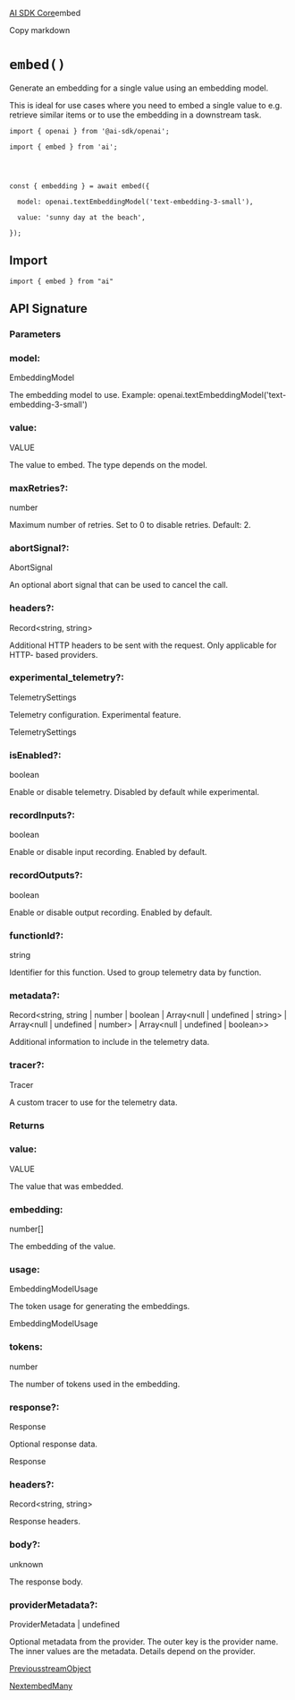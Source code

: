 [AI SDK Core](/docs/ai-sdk-core)embed

Copy markdown

# `embed()`

Generate an embedding for a single value using an embedding model.

This is ideal for use cases where you need to embed a single value to e.g.
retrieve similar items or to use the embedding in a downstream task.

    
    
    import { openai } from '@ai-sdk/openai';
    
    import { embed } from 'ai';
    
    
    
    
    const { embedding } = await embed({
    
      model: openai.textEmbeddingModel('text-embedding-3-small'),
    
      value: 'sunny day at the beach',
    
    });

## Import

    
    
    import { embed } from "ai"

## API Signature

### Parameters

### model:

EmbeddingModel

The embedding model to use. Example: openai.textEmbeddingModel('text-
embedding-3-small')

### value:

VALUE

The value to embed. The type depends on the model.

### maxRetries?:

number

Maximum number of retries. Set to 0 to disable retries. Default: 2.

### abortSignal?:

AbortSignal

An optional abort signal that can be used to cancel the call.

### headers?:

Record<string, string>

Additional HTTP headers to be sent with the request. Only applicable for HTTP-
based providers.

### experimental_telemetry?:

TelemetrySettings

Telemetry configuration. Experimental feature.

TelemetrySettings

### isEnabled?:

boolean

Enable or disable telemetry. Disabled by default while experimental.

### recordInputs?:

boolean

Enable or disable input recording. Enabled by default.

### recordOutputs?:

boolean

Enable or disable output recording. Enabled by default.

### functionId?:

string

Identifier for this function. Used to group telemetry data by function.

### metadata?:

Record<string, string | number | boolean | Array<null | undefined | string> | Array<null | undefined | number> | Array<null | undefined | boolean>>

Additional information to include in the telemetry data.

### tracer?:

Tracer

A custom tracer to use for the telemetry data.

### Returns

### value:

VALUE

The value that was embedded.

### embedding:

number[]

The embedding of the value.

### usage:

EmbeddingModelUsage

The token usage for generating the embeddings.

EmbeddingModelUsage

### tokens:

number

The number of tokens used in the embedding.

### response?:

Response

Optional response data.

Response

### headers?:

Record<string, string>

Response headers.

### body?:

unknown

The response body.

### providerMetadata?:

ProviderMetadata | undefined

Optional metadata from the provider. The outer key is the provider name. The
inner values are the metadata. Details depend on the provider.

[PreviousstreamObject](/docs/reference/ai-sdk-core/stream-object)

[NextembedMany](/docs/reference/ai-sdk-core/embed-many)

